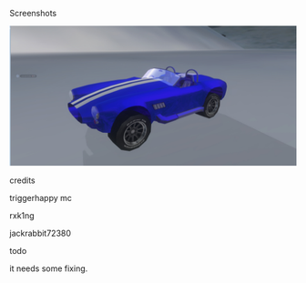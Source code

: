 Screenshots

![Screenshot](https://github.com/jackrabbit72380/Ho4kmmm/blob/master/common/H3EK/tags/rxk1ng/objects/vehicles/cobra/preview.jpg)

credits

triggerhappy mc 

rxk1ng

jackrabbit72380

todo

it needs some fixing.
